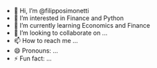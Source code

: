 - 👋 Hi, I’m @filipposimonetti
- 👀 I’m interested in Finance and Python
- 🌱 I’m currently learning Economics and Finance
- 💞️ I’m looking to collaborate on ...
- 📫 How to reach me ...
- 😄 Pronouns: ...
- ⚡ Fun fact: ...

<!---
filipposimonetti/filipposimonetti is a ✨ special ✨ repository because its `README.md` (this file) appears on your GitHub profile.
You can click the Preview link to take a look at your changes.
--->
